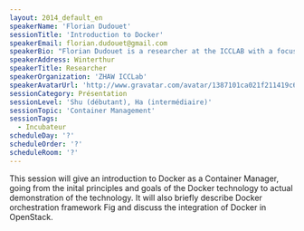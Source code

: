 ```yaml
---
layout: 2014_default_en
speakerName: 'Florian Dudouet'
sessionTitle: 'Introduction to Docker'
speakerEmail: florian.dudouet@gmail.com
speakerBio: "Florian Dudouet is a researcher at the ICCLAB with a focus on performance measurement and optimization for cloud environments. His research interests are originally related to cloud interoperability but since being at the lab he is developing interests in workload characterization as part of his focus on performance. He is currently working on the Mobile Cloud Networking FP7 project. Interested in the usage of Containers for performance optimization of services compared to classic VMs, he has been working with Docker and is now working on the integration of Docker with OpenStack.\n\nBefore joining the lab, Florian was a research engineer with Inria in Rennes, France where he worked on cloud computing in the context of the Contrail project on Cloud Federations. In the course of this work he used open-source standards such as OVF and CIMI and worked with virtualization tools such as OpenNebula and OpenStack.\n\n"
speakerAddress: Winterthur
speakerTitle: Researcher
speakerOrganization: 'ZHAW ICCLab'
speakerAvatarUrl: 'http://www.gravatar.com/avatar/1387101ca021f211419c6b5481be22eb?size=200'
sessionCategory: Présentation
sessionLevel: 'Shu (débutant), Ha (intermédiaire)'
sessionTopic: 'Container Management'
sessionTags:
  - Incubateur
scheduleDay: '?'
scheduleOrder: '?'
scheduleRoom: '?'
---
```


This session will give an introduction to Docker as a Container Manager, going from the inital principles and goals of the Docker technology to actual demonstration of the technology. It will also briefly describe Docker orchestration framework Fig and discuss the integration of Docker in OpenStack. 
